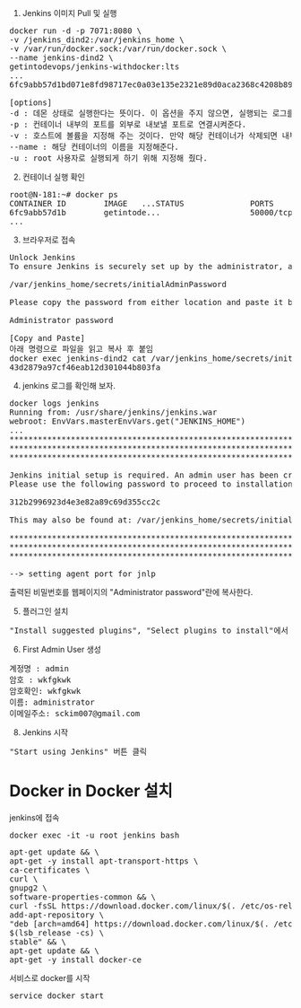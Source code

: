 1. Jenkins 이미지 Pull 및 실행
<pre>
docker run -d -p 7071:8080 \
-v /jenkins_dind2:/var/jenkins_home \
-v /var/run/docker.sock:/var/run/docker.sock \
--name jenkins-dind2 \
getintodevops/jenkins-withdocker:lts
...
6fc9abb57d1bd071e8fd98717ec0a03e135e2321e89d0aca2368c4208b89dc76

[options]
-d : 데몬 상태로 실행한다는 뜻이다. 이 옵션을 주지 않으면, 실행되는 로그를 바로 보여준다.
-p : 컨테이너 내부의 포트를 외부로 내보낼 포트로 연결시켜준다.
-v : 호스트에 볼륨을 지정해 주는 것이다. 만약 해당 컨테이너가 삭제되면 내부에 작성했던 스크립트 등의 데이터가 다 없어지기 때문에 볼륨을 지정해 외부에 백업하는 용도로 볼륨을 잡았다.
--name : 해당 컨테이너의 이름을 지정해준다.
-u : root 사용자로 실행되게 하기 위해 지정해 줬다.
</pre>

2. 컨테이너 실행 확인
<pre>
root@N-181:~# docker ps
CONTAINER ID        IMAGE   ...STATUS              PORTS                               NAMES
6fc9abb57d1b        getintode...                   50000/tcp, 0.0.0.0:7071->8080/tcp   jenkins-dind2
...
</pre>

3. 브라우저로 접속
<pre>
Unlock Jenkins
To ensure Jenkins is securely set up by the administrator, a password has been written to the log (not sure where to find it?) and this file on the server:

/var/jenkins_home/secrets/initialAdminPassword

Please copy the password from either location and paste it below.

Administrator password

[Copy and Paste]
아래 명령으로 파일을 읽고 복사 후 붙임
docker exec jenkins-dind2 cat /var/jenkins_home/secrets/initialAdminPassword
43d2879a97cf46eab12d301044b803fa
</pre>

4. jenkins 로그를 확인해 보자.
<pre>
docker logs jenkins
Running from: /usr/share/jenkins/jenkins.war
webroot: EnvVars.masterEnvVars.get("JENKINS_HOME")
...
*************************************************************
*************************************************************
*************************************************************

Jenkins initial setup is required. An admin user has been created and a password generated.
Please use the following password to proceed to installation:

312b2996923d4e3e82a89c69d355cc2c

This may also be found at: /var/jenkins_home/secrets/initialAdminPassword

*************************************************************
*************************************************************
*************************************************************

--> setting agent port for jnlp
</pre>

출력된 비밀번호를 웹페이지의 "Administrator password"란에 복사한다.

5. 플러그인 설치
<pre>
"Install suggested plugins", "Select plugins to install"에서 우선 "Install suggested plugins"을 설치
</pre>

6. First Admin User 생성
<pre>
계정명 : admin
암호 : wkfgkwk
암호확인: wkfgkwk
이름: administrator
이메일주소: sckim007@gmail.com
</pre>

8. Jenkins 시작
<pre>
"Start using Jenkins" 버튼 클릭
</pre>


<h1>Docker in Docker 설치 </h1>
jenkins에 접속
<pre>
docker exec -it -u root jenkins bash
</pre>

<pre>
apt-get update && \
apt-get -y install apt-transport-https \
ca-certificates \
curl \
gnupg2 \
software-properties-common && \
curl -fsSL https://download.docker.com/linux/$(. /etc/os-release; echo "$ID")/gpg > /tmp/dkey; apt-key add /tmp/dkey && \
add-apt-repository \
"deb [arch=amd64] https://download.docker.com/linux/$(. /etc/os-release; echo "$ID") \
$(lsb_release -cs) \
stable" && \
apt-get update && \
apt-get -y install docker-ce
</pre>

서비스로 docker를 시작
<pre>
service docker start
</pre>
